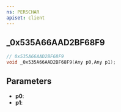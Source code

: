 ```yaml
---
ns: PERSCHAR
apiset: client
---
```

## _0x535A66AAD2BF68F9

```c
// 0x535A66AAD2BF68F9
void _0x535A66AAD2BF68F9(Any p0,Any p1);
```


## Parameters
* **p0**:
* **p1**:




